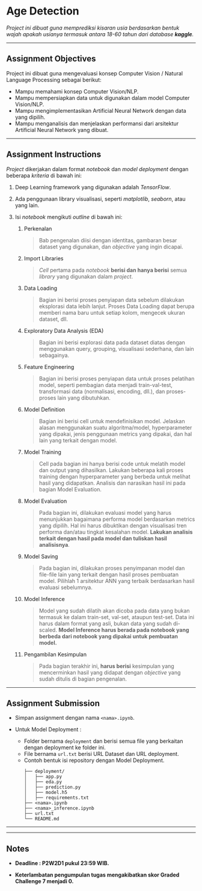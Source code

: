 # Age Detection

_Project ini dibuat guna memprediksi kisaran usia berdasarkan bentuk wajah apakah usianya termasuk antara 18-60 tahun dari database **kaggle**._

---

## Assignment Objectives

Project ini dibuat guna mengevaluasi konsep Computer Vision / Natural Language Processing sebagai berikut:

- Mampu memahami konsep Computer Vision/NLP.
- Mampu mempersiapkan data untuk digunakan dalam model Computer Vision/NLP.
- Mampu mengimplementasikan Artificial Neural Network dengan data yang dipilih.
- Mampu menganalisis dan menjelaskan performansi dari arsitektur Artificial Neural Network yang dibuat.

---

## Assignment Instructions

*Project* dikerjakan dalam format *notebook* dan *model deployment* dengan beberapa *kriteria* di bawah ini:

1. Deep Learning framework yang digunakan adalah *TensorFlow*.

2. Ada penggunaan library visualisasi, seperti *matplotlib*, *seaborn*, atau yang lain.

3. Isi *notebook* mengikuti *outline* di bawah ini:
   1. Perkenalan
      > Bab pengenalan diisi dengan identitas, gambaran besar dataset yang digunakan, dan *objective* yang ingin dicapai.
   
   2. Import Libraries
      > *Cell* pertama pada *notebook* **berisi dan hanya berisi** semua *library* yang digunakan dalam *project*.
   
   3. Data Loading
      > Bagian ini berisi proses penyiapan data sebelum dilakukan eksplorasi data lebih lanjut. Proses Data Loading dapat berupa memberi nama baru untuk setiap kolom, mengecek ukuran dataset, dll.
   
   4. Exploratory Data Analysis (EDA)
      > Bagian ini berisi explorasi data pada dataset diatas dengan menggunakan query, grouping, visualisasi sederhana, dan lain sebagainya.

   5. Feature Engineering
      > Bagian ini berisi proses penyiapan data untuk proses pelatihan model, seperti pembagian data menjadi train-val-test, transformasi data (normalisasi, encoding, dll.), dan proses-proses lain yang dibutuhkan.   
   
   6. Model Definition
      > Bagian ini berisi cell untuk mendefinisikan model. Jelaskan alasan menggunakan suatu algoritma/model, hyperparameter yang dipakai, jenis penggunaan metrics yang dipakai, dan hal lain yang terkait dengan model.

   7. Model Training
      > Cell pada bagian ini hanya berisi code untuk melatih model dan output yang dihasilkan. Lakukan beberapa kali proses training dengan hyperparameter yang berbeda untuk melihat hasil yang didapatkan. Analisis dan narasikan hasil ini pada bagian Model Evaluation.
   
   8. Model Evaluation
      > Pada bagian ini, dilakukan evaluasi model yang harus menunjukkan bagaimana performa model berdasarkan metrics yang dipilih. Hal ini harus dibuktikan dengan visualisasi tren performa dan/atau tingkat kesalahan model. **Lakukan analisis terkait dengan hasil pada model dan tuliskan hasil analisisnya**.

   9. Model Saving
      > Pada bagian ini, dilakukan proses penyimpanan model dan file-file lain yang terkait dengan hasil proses pembuatan model. Pilihlah 1 arsitektur ANN yang terbaik berdasarkan hasil evaluasi sebelumnya.
   
   10. Model Inference
       > Model yang sudah dilatih akan dicoba pada data yang bukan termasuk ke dalam train-set, val-set, ataupun test-set. Data ini harus dalam format yang asli, bukan data yang sudah di-scaled. **Model Inference harus berada pada notebook yang berbeda dari notebook yang dipakai untuk pembuatan model.**
   
   11. Pengambilan Kesimpulan
       > Pada bagian terakhir ini, **harus berisi** kesimpulan yang mencerminkan hasil yang didapat dengan *objective* yang sudah ditulis di bagian pengenalan.

---

## Assignment Submission

- Simpan assignment dengan nama `<nama>.ipynb`.

- Untuk Model Deployment :
  * Folder bernama `deployment` dan berisi semua file yang berkaitan dengan deployment ke folder ini.
  * File bernama `url.txt` berisi URL Dataset dan URL deployment.
  * Contoh bentuk isi repository dengan Model Deployment.
    ```
    ├── deployment/
    │   ├── app.py
    │   ├── eda.py
    │   ├── prediction.py
    │   ├── model.h5
    │   ├── requirements.txt
    ├── <nama>.ipynb
    ├── <nama>_inference.ipynb
    ├── url.txt
    └── README.md
    ```

---

---

## Notes

- **Deadline : P2W2D1 pukul 23:59 WIB.**

- **Keterlambatan pengumpulan tugas mengakibatkan skor Graded Challenge 7 menjadi 0.**
